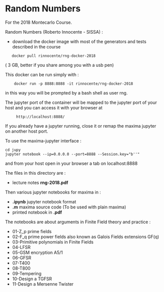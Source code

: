 
# Random Numbers

For the 2018  Montecarlo Course. 

Random Numbers (Roberto Innocente - SISSA)  :

- download the docker image with most of the generators and
   tests described in the course
```
   docker pull rinnocente/rng-docker-2018
```
   (  3 GB, better if you share among you with a usb pen)
   
   This docker can be run simply with :
```
    docker run -p 8888:8888 -it rinnocente/rng-docker-2018
```
in this way you will be prompted by a bash shell as user rng.
   
The jupyter port of the container will be mapped to the
jupyter port of your host and you can access it with your browser at
```
     http://localhost:8888/
 ```
 If you already have a jupyter running, close it or remap the maxima jupyter on another host port.
 
 To use the maxima-jupyter interface :
 ```
 cd jupy
 jupyter notebook --ip=0.0.0.0 --port=8888 --Session.key="b''" 
 ```
 and from your host open in your browser a tab on localhost:8888
 
 
 The files in this directory are :
 - lecture notes **rng-2018.pdf**  
 
 
 Then various jupyter notebooks for maxima in :
 - **.ipynb** jupyter notebook format
 - **.m** maxima source code (To be used with plain maxima)
 - printed notebook in **.pdf**
 
 The notebooks are about arguments in Finite Field theory and practice  :
 - 01-Z_p  prime fields
 - 02-F_q  prime power fields also known as Galois Fields extensions GF(q)
 - 03-Primitive polynomials in Finite Fields
 - 04-LFSR
 - 05-GSM encryption A5/1
 - 06-GFSR
 - 07-T400
 - 08-T800
 - 09-Tempering
 - 10-Design a TGFSR
 - 11-Design a Mersenne Twister 
 
 
 
